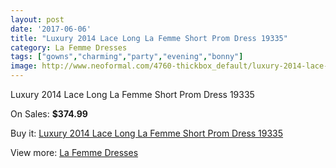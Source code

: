 ```yaml
---
layout: post
date: '2017-06-06'
title: "Luxury 2014 Lace Long La Femme Short Prom Dress 19335"
category: La Femme Dresses
tags: ["gowns","charming","party","evening","bonny"]
image: http://www.neoformal.com/4760-thickbox_default/luxury-2014-lace-long-la-femme-short-prom-dress-19335.jpg
---
```

Luxury 2014 Lace Long La Femme Short Prom Dress 19335

On Sales: **$374.99**
<a href="https://www.neoformal.com/en/la-femme-dresses/1767-luxury-2014-lace-long-la-femme-short-prom-dress-19335.html"><amp-img layout="responsive" width="600" height="600" src="//www.neoformal.com/4760-thickbox_default/luxury-2014-lace-long-la-femme-short-prom-dress-19335.jpg" alt="Luxury 2014 Lace Long La Femme Short Prom Dress 19335 0" /></a>
<a href="https://www.neoformal.com/en/la-femme-dresses/1767-luxury-2014-lace-long-la-femme-short-prom-dress-19335.html"><amp-img layout="responsive" width="600" height="600" src="//www.neoformal.com/4761-thickbox_default/luxury-2014-lace-long-la-femme-short-prom-dress-19335.jpg" alt="Luxury 2014 Lace Long La Femme Short Prom Dress 19335 1" /></a>

Buy it: [Luxury 2014 Lace Long La Femme Short Prom Dress 19335](https://www.neoformal.com/en/la-femme-dresses/1767-luxury-2014-lace-long-la-femme-short-prom-dress-19335.html "Luxury 2014 Lace Long La Femme Short Prom Dress 19335")

View more: [La Femme Dresses](https://www.neoformal.com/en/16-la-femme-dresses "La Femme Dresses")